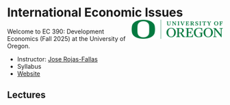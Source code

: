 # International Economic Issues <img align="right" height="45" src="images/UO.png">

Welcome to EC 390: Development Economics (Fall 2025) at the University of Oregon.

- Instructor: [Jose Rojas-Fallas](https://jose-rojas-fallas.quarto.pub/econ/)
- Syllabus
- [Website](https://jrojas1003.github.io/EC-380-Intl-Econ-Issues/)

## Lectures
